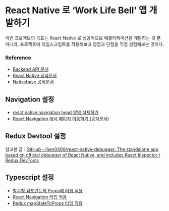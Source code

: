 # React Native 로 ‘Work Life Bell’ 앱 개발하기
이번 프로젝트의 목표는 React Native 로 성공적으로 애플리케이션을 개발하는 것 뿐 아니라, 프로젝트에 타입스크립트를 적용해보고 장점과 단점을 직접 경험해보는 것이다.

### Reference
* [Backend API 문서](http://api.worklifebell.ryulth.com/swagger-ui.html#/)
* [React Native 공식문서](https://facebook.github.io/react-native/)
* [Nativebase 공식문서](https://docs.nativebase.io/)

## Navigation 설정
* [react native navigation head 영역 삭제하기](https://webisfree.com/2018-08-09/react-native-navigation-head-%EC%98%81%EC%97%AD-%EC%82%AD%EC%A0%9C%ED%95%98%EA%B8%B0)
* [React Navigation 에서 페이지 이동하기 (공식문서)](https://reactnavigation.org/docs/en/navigating.html)

## Redux Devtool 설정
참고한 글 : [GitHub - jhen0409/react-native-debugger: The standalone app based on official debugger of React Native, and includes React Inspector / Redux DevTools](https://github.com/jhen0409/react-native-debugger)

## Typescript 설정
* [함수형 컴포넌트의 Props에 타입 적용](https://fettblog.eu/typescript-react/components/#functional-components)
* [React Navigation 타입 적용](https://reactnavigation.org/docs/en/typescript.html)
* [Redux mapStateToProps 타입 적용](https://stackoverflow.com/questions/44720293/correct-type-declaration-for-mapstatetoprops-of-redux-connect-typescript-2)

